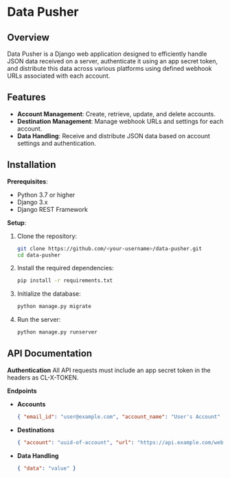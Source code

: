 # Data Pusher

## Overview
Data Pusher is a Django web application designed to efficiently handle JSON data received on a server, authenticate it using an app secret token, and distribute this data across various platforms using defined webhook URLs associated with each account.

## Features

- **Account Management**: Create, retrieve, update, and delete accounts.
- **Destination Management**: Manage webhook URLs and settings for each account.
- **Data Handling**: Receive and distribute JSON data based on account settings and authentication.

## Installation

**Prerequisites**:
- Python 3.7 or higher
- Django 3.x
- Django REST Framework

**Setup**:
1. Clone the repository:
   ```bash
   git clone https://github.com/<your-username>/data-pusher.git
   cd data-pusher

2. Install the required dependencies:
   ```bash
   pip install -r requirements.txt

3. Initialize the database:
   ```bash
   python manage.py migrate

4. Run the server:
   ```bash
   python manage.py runserver

## API Documentation
**Authentication**
All API requests must include an app secret token in the headers as CL-X-TOKEN.

**Endpoints**
- **Accounts**
  ```json
  { "email_id": "user@example.com", "account_name": "User's Account" }

- **Destinations**
  ```json
  { "account": "uuid-of-account", "url": "https://api.example.com/webhook", "http_method": "POST", "headers": "{\"Content-Type\": \"application/json\"}" }

- **Data Handling**
  ```json
  { "data": "value" }





